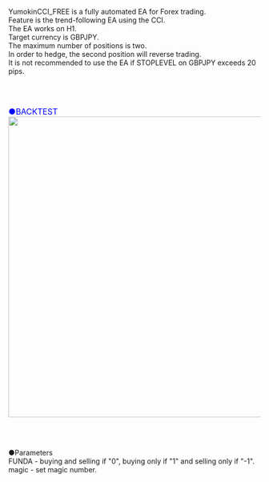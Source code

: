 YumokinCCI_FREE is a fully automated EA for Forex trading.<BR>
Feature is the trend-following EA using the CCI.<BR>
The EA works on H1.<BR>
Target currency is GBPJPY.<BR>
The maximum number of positions is two.<BR>
In order to hedge, the second position will reverse trading.<BR>
It is not recommended to use the EA if STOPLEVEL on GBPJPY exceeds 20 pips.<BR>

<BR><BR>

<span style="color: blue; font-size: medium;">
●BACKTEST
</span>
<img src="https://www.evernote.com/l/AGw74an-7xVJ1rdkqsjEubIZaK0WVhTlN4sB/image.png"  width=800 height=600>

<BR><BR>

●Parameters<BR>
FUNDA - buying and selling if "0", buying only if "1" and selling only if "-1".<BR>
magic - set magic number.<BR>
